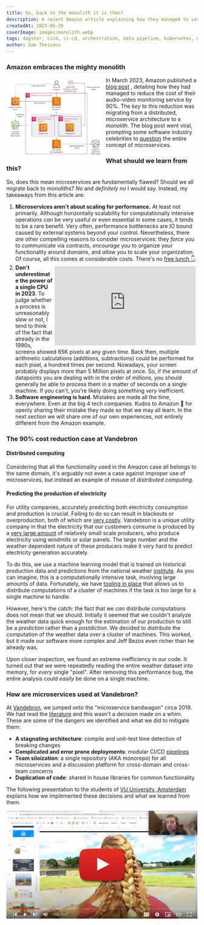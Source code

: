 ```yaml
---
title: So, back to the monolith it is then?
description: A recent Amazon article explaining how they managed to save costs by merging some of their services has lead some to question the value of microservices. What is our take?
createdAt: 2023-05-20
coverImage: images/monolith.webp
tags: dagster, cicd, ci-cd, orchestration, data pipeline, kubernetes, migration, helm, ansible
author: Sam Theisens
---
```



### Amazon embraces the mighty monolith

<img src="/images/step-functions.webp" alt="image alt text" style="width: 50%; float: left; padding: 5px;" />

In March 2023, Amazon published a [blog post](https://www.primevideotech.com/video-streaming/scaling-up-the-prime-video-audio-video-monitoring-service-and-reducing-costs-by-90)
, detailing how they had managed to reduce the cost of their audio-video monitoring service by 90%.
The _key_ to this reduction was migrating from a distributed, microservice architecture to a _monolith_.
The blog post went viral, prompting some software industry celebrities to 
[question](https://world.hey.com/dhh/even-amazon-can-t-make-sense-of-serverless-or-microservices-59625580) the entire concept of microservices.

### What should we learn from this?

So, does this mean microservices are fundamentally flawed? Should we all migrate back to monoliths?
_No_ and _definitely no_ I would say. Instead, my takeaways from this article are:

1.  **Microservices aren't about scaling for performance.** At least not primarily. Although horizontally scalability for
computationally intensive operations _can_ be very useful or even essential in some cases, it tends to be a rare benefit. Very often, performance bottlenecks are IO bound caused by external systems beyond your control.
Nevertheless, there _are_ other compelling reasons to consider microservices: they _force_ you to communicate via contracts, _encourage_ you to organize your functionality around domains,
and _allow_ you to scale your organization. Of course, all this comes at considerable costs. There's no [free lunch 👇](#presentation).
2.  <iframe width="372" height="208" src="https://www.youtube.com/embed/RC_FHNRI8Lg" title="YouTube video player" frameborder="0" allow="accelerometer; autoplay; clipboard-write; encrypted-media; gyroscope; picture-in-picture; web-share" allowfullscreen style="float: right; padding: 5px;"></iframe> <b>Don't underestimate the power of a single CPU in 2023</b>. To judge whether a process is unreasonably slow or not, I tend to think of the fact that already in the 1990s, screens showed 65K pixels at any given time. Back then, multiple arithmetic calculations (additions, subtractions) could be performed for each pixel, a hundred times per second. Nowadays, your screen probably displays more than 5 Million pixels at once. So, if the amount of datapoints you are dealing with in the order of millions, you should generally be able to process them in a matter of seconds on a single machine. If you can't, you're likely doing something <i>very</i> inefficient.
3.  **Software engineering is hard**. Mistakes are made all the time, everywhere. Even at the big 4 tech companies. Kudos to Amazon 👏 for openly sharing their mistake they made so that we may all learn.
In the next section we will share one of our own experiences, not entirely different from the Amazon example.

### The 90% cost reduction case at Vandebron

#### Distributed computing
Considering that all the functionality used in the Amazon case all belongs to the same domain, it's arguably not even 
a case against improper use of microservices, but instead an example of misuse of *distributed computing*.

#### Predicting the production of electricity
For utility companies, accurately predicting both electricity consumption and production is crucial.
Failing to do so can result in blackouts or overproduction, both of which are [very costly](https://vandebron.nl/blog/hoe-houdt-onze-technologie-het-energienet-in-balans).
Vandebron is a unique utility company in that the electricity that our customers consume is produced by a [very large
amount](https://vandebron.nl/energiebronnen) of relatively small scale producers, who produce electricity using windmills or solar panels.
The large number and the weather dependent nature of these producers make it very hard to predict electricity generation accurately.

To do this, we use a machine learning model that is trained on historical production data 
and predictions from the national weather [institute](https://www.knmi.nl/). As you can imagine, this is a computationally intensive task, involving large amounts of data.
Fortunately, we have [tooling in place](https://www.vandebron.tech/blog/fueling-the-energy-transition-with-spark-part-1) that
allows us to distribute computations of a cluster of machines if the task is too large for a single machine to handle.

However, here's the catch: the fact that we _can_ distribute computations does not mean that we should. Initially it seemed that
we couldn't analyze the weather data quick enough for the estimation of our production to still be a _prediction_
rather than a _postdiction_. We decided to distribute the computation of the weather data over a cluster of machines.
This worked, but it made our software more complex and Jeff Bezos even richer than he already was.

Upon closer inspection, we found an extreme inefficiency in our code. It turned out that we were repeatedly reading the entire weather dataset
into memory, for _every_ single "pixel". After removing this performance bug, the entire analysis could _easily_ be done
on a single machine. 

### How are microservices used at Vandebron?

<a id="presentation"> </a>

At [Vandebron](https://vandebron.nl/), we jumped onto the "microservice bandwagon" circa 2019. 
We had read the [literature](https://samnewman.io/books/building_microservices_2nd_edition/) and this wasn't a decision
made on a whim.
These are some of the dangers we identified and what we did to mitigate them:
 * **A stagnating architecture**: compile and unit-test time detection of breaking changes
 * **Complicated and error prone deployments**: modular CI/CD [pipelines](https://github.com/Vandebron/mpyl)
 * **Team siloization**: a single repository (AKA monorepo) for all microservices and a discussion platform for cross-domain and cross-team concerns
 * **Duplication of code**: shared in house libraries for common functionality


The following presentation to the students of [VU University, Amsterdam](https://vu.nl/) explains how we implemented
these decisions and what we learned from them.

[![Presentation about micro services to students of VU Amsterdam](/images/play_presentation.webp)](https://youtu.be/HDs-pCsEzKM)
